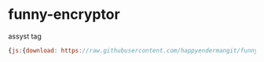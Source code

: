 # funny-encryptor
assyst tag

```js
{js:{download: https://raw.githubusercontent.com/happyendermangit/funny-encryptor/main/compiled.minified.js}}
```
